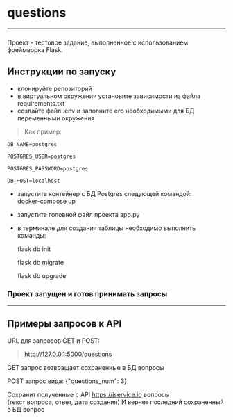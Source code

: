 # questions
---
###
Проект - тестовое задание, выполненное с использованием фреймворка Flask.
## Инструкции по запуску
 - клонируйте репозиторий
 - в виртуальном окружении установите зависимости из файла requirements.txt
 - создайте файл .env и заполните его необходимыми для БД переменными окружения
> Как пример:  

    DB_NAME=postgres  

    POSTGRES_USER=postgres  

    POSTGRES_PASSWORD=postgres  

    DB_HOST=localhost  
    
 - запустите контейнер с БД Postgres следующей командой:  
    docker-compose up
 - запустите головной файл проекта app.py
 - в терминале для создания таблицы необходимо выполнить команды:  
     
    flask db init  
    
    flask db migrate  
    
    flask db upgrade  
    
### Проект запущен и готов принимать запросы
---
## Примеры запросов к API
URL для запросов GET и POST:
> http://127.0.0.1:5000/questions  

GET запрос возвращает сохраненные в БД вопросы

POST запрос вида:
    {"questions_num": 3}  
    
Сохранит полученные с API https://jservice.io вопросы  
(текст вопроса, ответ, дата создания)
И вернет последний сохраненный в БД вопрос

